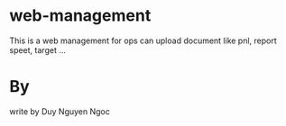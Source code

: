 # web-management
This is a web management for ops can upload document like pnl, report speet, target ... 

# By
write by Duy Nguyen Ngoc